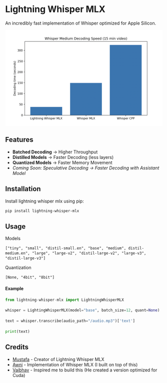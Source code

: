 # Lightning Whisper MLX

An incredibly fast implementation of Whisper optimized for Apple Silicon.

![Whisper Decoding Speed](./speed_image.png)

## Features

- **Batched Decoding** -> Higher Throughput
- **Distilled Models** -> Faster Decoding (less layers)
- **Quantized Models** -> Faster Memory Movement
- _Coming Soon: Speculative Decoding -> Faster Decoding with Assistant Model_

## Installation

Install lightning whisper mlx using pip:

```bash
pip install lightning-whisper-mlx
```

## Usage

Models

```
["tiny", "small", "distil-small.en", "base", "medium", distil-medium.en", "large", "large-v2", "distil-large-v2", "large-v3", "distil-large-v3"]
```

Quantization

```
[None, "4bit", "8bit"]
```

#### Example

```python
from lightning-whisper-mlx import LightningWhisperMLX

whisper = LightingWhisperMLX(model="base", batch_size=12, quant=None)

text = whisper.transcribe(audio_path="/audio.mp3")['text']

print(text)
```

## Credits

- [Mustafa](https://github.com/mustafaaljadery) - Creator of Lightning Whisper MLX
- [Awni](https://github.com/awni) - Implementation of Whisper MLX (I built on top of this)
- [Vaibhav](https://github.com/Vaibhavs10) - Inspired me to build this (He created a version optimized for Cuda)
